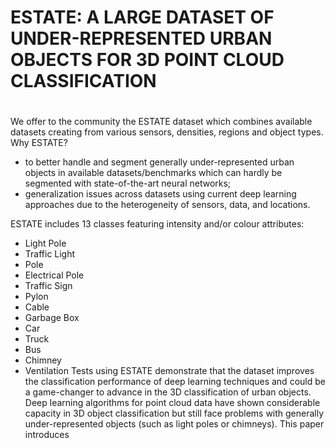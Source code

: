 # ESTATE: A LARGE DATASET OF UNDER-REPRESENTED URBAN OBJECTS FOR 3D POINT CLOUD CLASSIFICATION
#
We offer to the community the ESTATE dataset which combines available datasets creating from various sensors, densities, regions and object types. 
Why ESTATE?
- to better handle and segment generally under-represented urban objects in available datasets/benchmarks which can hardly be segmented with state-of-the-art neural networks;
- generalization issues across datasets using current deep learning approaches due to the heterogeneity of sensors, data, and locations.

ESTATE includes 13 classes featuring intensity and/or colour attributes:
- Light Pole
- Traffic Light
- Pole
- Electrical Pole
- Traffic Sign
- Pylon
- Cable
- Garbage Box
- Car
- Truck
- Bus
- Chimney
- Ventilation
Tests using ESTATE demonstrate that the dataset improves the classification performance of deep learning techniques and could be a game-changer to advance in the 3D classification of urban objects.
Deep learning algorithms for point cloud data have shown considerable capacity in 3D object classification but still face problems with generally under-represented objects (such as light poles or chimneys). This paper introduces 

